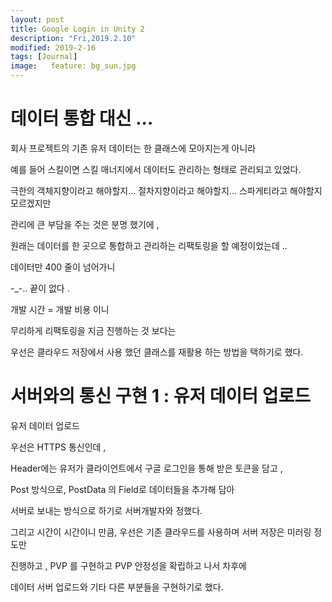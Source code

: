 ```yaml
---
layout: post
title: Google Login in Unity 2
description: "Fri,2019.2.10"
modified: 2019-2-16
tags: [Journal]
image:   feature: bg_sun.jpg
---
```


# 데이터 통합 대신 ... 

회사 프로젝트의 기존 유저 데이터는 한 클래스에 모아지는게 아니라 

예를 들어 스킬이면 스킬 매너지에서 데이터도 관리하는 형태로 관리되고 있었다. 

극한의 객체지향이라고 해야할지... 절차지향이라고 해야할지... 스파게티라고 해야할지 모르겠지만

관리에 큰 부담을 주는 것은 분명 했기에 ,

원래는 데이터를 한 곳으로 통합하고 관리하는 리팩토링을 할 예정이었는데 .. 

데이터만 400 줄이 넘어가니 

-_-.. 끝이 없다 . 

개발 시간 = 개발 비용 이니 

무리하게 리팩토링을 지금 진행하는 것 보다는 

우선은 클라우드 저장에서 사용 했던 클래스를 재활용 하는 방법을 택하기로 했다. 

# 서버와의 통신 구현 1 : 유저 데이터 업로드 

유저 데이터 업로드 

우선은 HTTPS 통신인데 , 

Header에는 유저가 클라이언트에서 구글 로그인을 통해 받은 토큰을 담고 , 

Post 방식으로, PostData 의 Field로 데이터들을 추가해 담아 

서버로 보내는 방식으로 하기로 서버개발자와 정했다. 

그리고 시간이 시간이니 만큼, 우선은 기존 클라우드를 사용하며 서버 저장은 미러링 정도만 

진행하고 , PVP 를 구현하고 PVP 안정성을 확립하고 나서 차후에 

데이터 서버 업로드와 기타 다른 부분들을 구현하기로 했다. 

